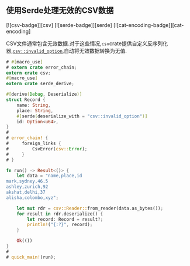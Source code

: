 
## 使用Serde处理无效的CSV数据

[![csv-badge]][csv] [![serde-badge]][serde] [![cat-encoding-badge]][cat-encoding]

CSV文件通常包含无效数据.对于这些情况,`csv`crate提供自定义反序列化器,[`csv::invalid_option`],自动将无效数据转换为无值.

```rust
# #[macro_use]
# extern crate error_chain;
extern crate csv;
#[macro_use]
extern crate serde_derive;

#[derive(Debug, Deserialize)]
struct Record {
    name: String,
    place: String,
    #[serde(deserialize_with = "csv::invalid_option")]
    id: Option<u64>,
}
#
# error_chain! {
#     foreign_links {
#         CsvError(csv::Error);
#     }
# }

fn run() -> Result<()> {
    let data = "name,place,id
mark,sydney,46.5
ashley,zurich,92
akshat,delhi,37
alisha,colombo,xyz";

    let mut rdr = csv::Reader::from_reader(data.as_bytes());
    for result in rdr.deserialize() {
        let record: Record = result?;
        println!("{:?}", record);
    }

    Ok(())
}
#
# quick_main!(run);
```

[`csv::invalid_option`]: https://docs.rs/csv/*/csv/fn.invalid_option.html
